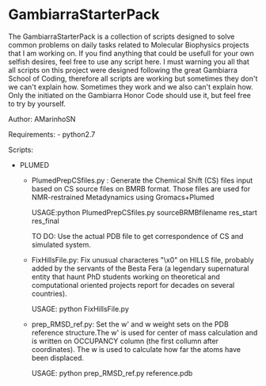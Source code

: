 # GambiarraStarterPack

The GambiarraStarterPack is a collection of scripts designed to solve common problems on daily tasks related to Molecular Biophysics projects that I am working on.
If you find anything that could be usefull for your own selfish desires, feel free to use any script here.
I must warning you all that all scripts on this project were designed following the great Gambiarra School of Coding, therefore all scripts are working but sometimes they don't we can't explain how.
Sometimes they work and we also can't explain how. Only the initiated on the Gambiarra Honor Code should use it, but feel free to try by yourself.

Author: AMarinhoSN 

Requirements:
	- python2.7

Scripts:

 - PLUMED

	- PlumedPrepCSfiles.py : Generate the Chemical Shift (CS) files input based on CS source files on BMRB format. Those files are used for NMR-restrained Metadynamics using Gromacs+Plumed
		
		USAGE:python PlumedPrepCSfiles.py sourceBRMBfilename res_start res_final
		
		TO DO: Use the actual PDB file to get correspondence of CS and simulated system. 

	- FixHillsFile.py: Fix unusual characteres "\x0" on HILLS file, probably added by the servants of the Besta Fera (a legendary supernatural entity that haunt PhD students working on theoretical and computational oriented projects report for decades on several countries).

		USAGE: python FixHillsFile.py
		
	- prep_RMSD_ref.py: Set the w' and w weight sets on the PDB reference structure.The w' is used for center of mass calculation and is written on OCCUPANCY column (the first collumn after coordinates). The w is used to calculate how far the atoms have been displaced.
		
		USAGE: python prep_RMSD_ref.py reference.pdb
 
